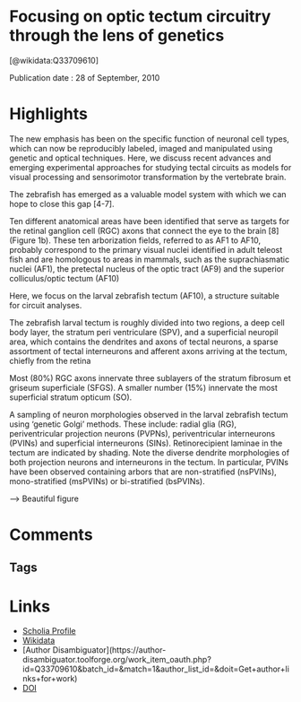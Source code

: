 
Focusing on optic tectum circuitry through the lens of genetics
===============================================================
  
  [@wikidata:Q33709610]  
  
Publication date : 28 of September, 2010  

# Highlights
The new emphasis has been on
the specific function of neuronal cell types, which can
now be reproducibly labeled, imaged and manipulated
using genetic and optical techniques. Here, we
discuss recent advances and emerging experimental
approaches for studying tectal circuits as models for
visual processing and sensorimotor transformation by
the vertebrate brain.

The zebrafish has emerged as a valuable model system
with which we can hope to close this gap [4-7]. 

Ten different anatomical areas have been identified that serve
as targets for the retinal ganglion cell (RGC) axons that
connect the eye to the brain [8] (Figure 1b). These ten
arborization fields, referred to as AF1 to AF10, probably
correspond to the primary visual nuclei identified in
adult teleost fish and are homologous to areas in
mammals, such as the suprachiasmatic nuclei (AF1), the
pretectal nucleus of the optic tract (AF9) and the superior
colliculus/optic tectum (AF10)


Here, we focus on the larval zebrafish tectum (AF10), a
structure suitable for circuit analyses.

The zebrafish larval tectum is roughly divided into two
regions, a deep cell body layer, the stratum peri­
ventriculare (SPV), and a superficial neuropil area, which
contains the dendrites and axons of tectal neurons, a
sparse assortment of tectal interneurons and afferent
axons arriving at the tectum, chiefly from the retina

Most (80%) RGC axons innervate three sublayers of the stratum fibrosum
et griseum superficiale (SFGS). A smaller number (15%)
innervate the most superficial stratum opticum (SO).

A sampling of neuron morphologies observed in the larval zebrafish tectum using ‘genetic Golgi’ methods. These include: radial glia (RG), periventricular projection neurons (PVPNs), periventricular interneurons (PVINs) and superficial interneurons (SINs). Retinorecipient laminae in the tectum are indicated by shading. Note the diverse dendrite morphologies of both projection neurons and interneurons in the tectum. In particular, PVINs have been observed containing arbors that are non-stratified (nsPVINs), mono-stratified (msPVINs) or bi-stratified (bsPVINs).


--> Beautiful figure


# Comments

## Tags

# Links
  
 * [Scholia Profile](https://scholia.toolforge.org/work/Q33709610)  
 * [Wikidata](https://www.wikidata.org/wiki/Q33709610)  
 * [Author Disambiguator](https://author-
disambiguator.toolforge.org/work_item_oauth.php?id=Q33709610&batch_id=&match=1&author_list_id=&doit=Get+author+links+for+work)  
 * [DOI](https://doi.org/10.1186/1741-7007-8-126)  
